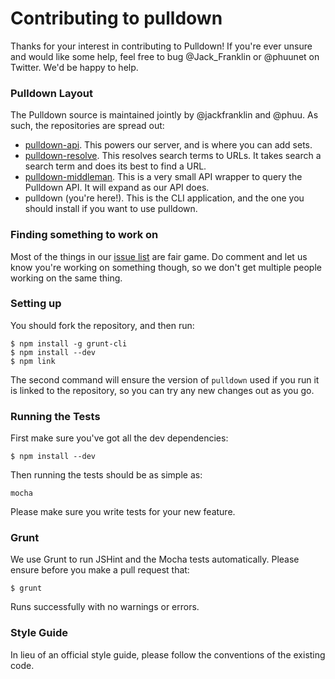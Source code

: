 # Contributing to pulldown

Thanks for your interest in contributing to Pulldown! If you're ever unsure and would like some help, feel free to bug @Jack_Franklin or @phuunet on Twitter. We'd be happy to help.

### Pulldown Layout
The Pulldown source is maintained jointly by @jackfranklin and @phuu. As such, the repositories are spread out:

- [pulldown-api](http://github.com/phuu/pulldown-api). This powers our server, and is where you can add sets.
- [pulldown-resolve](http://github.com/phuu/pulldown-resolve). This resolves search terms to URLs. It takes search a search term and does its best to find a URL.
- [pulldown-middleman](http://github.com/jackfranklin/pulldown-middle-man). This is a very small API wrapper to query the Pulldown API. It will expand as our API does.
- pulldown (you're here!). This is the CLI application, and the one you should install if you want to use pulldown.

### Finding something to work on
Most of the things in our [issue list](https://github.com/jackfranklin/pulldown/issues?state=open) are fair game. Do comment and let us know you're working on something though, so we don't get multiple people working on the same thing.

### Setting up
You should fork the repository, and then run:

```
$ npm install -g grunt-cli
$ npm install --dev
$ npm link
```

The second command will ensure the version of `pulldown` used if you run it is linked to the repository, so you can try any new changes out as you go.

### Running the Tests

First make sure you've got all the dev dependencies:

```
$ npm install --dev
```

Then running the tests should be as simple as:

```
mocha
```

Please make sure you write tests for your new feature.

### Grunt

We use Grunt to run JSHint and the Mocha tests automatically. Please ensure before you make a pull request that:

```
$ grunt
```

Runs successfully with no warnings or errors.

### Style Guide

In lieu of an official style guide, please follow the conventions of the existing code.
